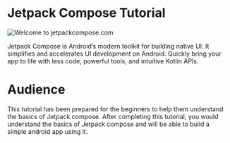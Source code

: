 # Jetpack Compose Tutorial

![Welcome to jetpackcompose.com](./images/coverimages.png)

Jetpack Compose is Android’s modern toolkit for building native UI. It simplifies and accelerates UI development on Android. Quickly bring your app to life with less code, powerful tools, and intuitive Kotlin APIs.
# Audience
This tutorial has been prepared for the beginners to help them understand the basics of Jetpack compose. After completing this tutorial, you would understand the basics of Jetpack compose and will be able to build a simple android app using it.